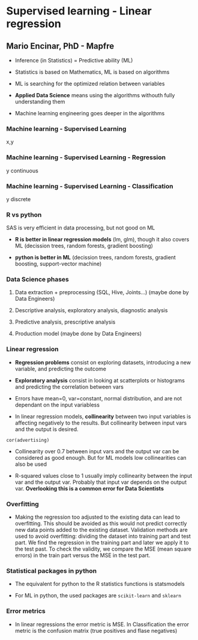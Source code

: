 # Supervised learning - Linear regression
## Mario Encinar, PhD - Mapfre

* Inference (in Statistics) = Predictive ability (ML)

* Statistics is based on Mathematics, ML is based on algorithms

* ML is searching for the optimized relation between variables

* **Applied Data Science** means using the algorithms withouth fully understanding them

* Machine learning engineering goes deeper in the algorithms

### Machine learning - Supervised Learning
x,y

### Machine learning - Supervised Learning - Regression
y continuous

### Machine learning - Supervised Learning - Classification
y discrete

### R vs python

SAS is very efficient in data processing, but not good on ML

* **R is better in linear regression models** (lm, glm), though it also covers ML (decission trees, random forests, gradient boosting)

* **python is better in ML** (decission trees, random forests, gradient boosting, support-vector machine)

### Data Science phases

1. Data extraction + preprocessing (SQL, Hive, Joints...) (maybe done by Data Engineers)

2. Descriptive analysis, exploratory analysis, diagnostic analysis

3. Predictive analysis, prescriptive analysis

4. Production model (maybe done by Data Engineers)

### Linear regression

* **Regression problems** consist on exploring datasets, introducing a new variable, and predicting the outcome

* **Exploratory analysis** consist in looking at scatterplots or histograms and predicting the correlation between vars

* Errors have mean=0, var=constant, normal distribution, and are not dependant on the input variabless

* In linear regression models, **collinearity** between two input variables is affecting negatively to the results. But collinearity between input vars and the output is desired.

```cor(advertising) ```

* Collinearity over 0.7 between input vars and the output var can be considered as good enough. But for ML models low collinearities can also be used

* R-squared values close to 1 usually imply collinearity between the input var and the output var. Probably that input var depends on the output var. **Overlooking this is a common error for Data Scientists**

### Overfitting

* Making the regression too adjusted to the existing data can lead to overfitting. This should be avoided as this would not predict correctly new data points added to the existing dataset. Validation methods are used to avoid overfitting: dividing the dataset into training part and test part. We find the regression in the training part and later we apply it to the test past. To check the validity, we compare the MSE (mean square errors) in the train part versus the MSE in the test part.

### Statistical packages in python

* The equivalent for python to the R statistics functions is statsmodels

* For ML in python, the used packages are `scikit-learn` and `sklearn`

### Error metrics

* In linear regressions the error metric is MSE. In Classification the error metric is the confusion matrix (true positives and flase negatives)


